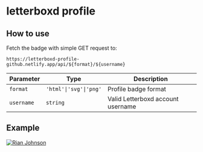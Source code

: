 # letterboxd profile

## How to use

Fetch the badge with simple GET request to:
```
https://letterboxd-profile-github.netlify.app/api/${format}/${username}
```

| Parameter | Type | Description |
| --- | --- | --- |
| `format` | `'html'\|'svg'\|'png'` | Profile badge format |
| `username` | `string` | Valid Letterboxd account username |

## Example

[![Rian Johnson](https://letterboxd-profile-github.netlify.app/api/png/rcjohnso/)](https://letterboxd-profile-github.netlify.app/api/html/rcjohnso/)
